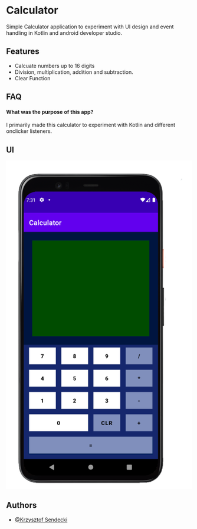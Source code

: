 # Calculator
Simple Calculator application to experiment with UI design and event handling in Kotlin and android developer studio.

## Features

- Calcuate numbers up to 16 digits 
- Division, multiplication, addition and subtraction.
- Clear Function


## FAQ

#### What was the purpose of this app?

I primarily made this calculator to experiment with Kotlin and different onclicker listeners.



## UI 
![UI Image](https://github.com/Sendecki-Krzysztof/Calculator/blob/master/images/Calc_UI.PNG)
## Authors

- [@Krzysztof Sendecki](https://github.com/Sendecki-Krzysztof)

